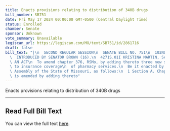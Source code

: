 ```yaml
---
title: Enacts provisions relating to distribution of 340B drugs
bill_number: SB751
date: Fri May 17 2024 00:00:00 GMT-0500 (Central Daylight Time)
status: Enrolled
chamber: Senate
sponsor: Unknown
vote_summary: Unavailable
legiscan_url: https://legiscan.com/MO/text/SB751/id/2861716
draft: false
bill_text: "|\n  SECOND REGULAR SESSION\n  SENATE BILL NO. 751\n  102ND GENERA L ASSEMBLY\n\
  \  INTRODUCED BY SENATOR BROWN (16).\n  4271S.01I KRISTINA MARTIN, Secretary\n \
  \ AN ACT\n  To amend chapter 376, RSMo, by adding thereto three new sections relating\
  \ to insurance coverage\n  of pharmacy services.\n  Be it enacted by the General\
  \ Assembly of the State of Missouri, as follows:\n  1 Section A. Chapter 376, RSMo,\
  \ is amended by adding thereto"
---
```

Enacts provisions relating to distribution of 340B drugs

---

## Read Full Bill Text

You can view the full text [here](https://legiscan.com/MO/text/SB751/id/2861716).
